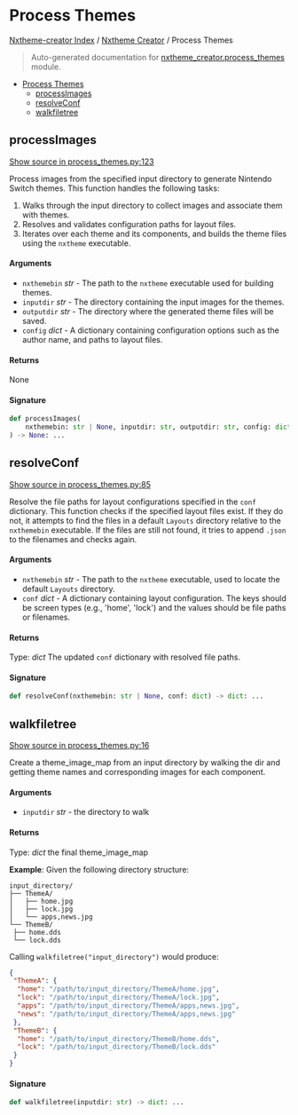# Process Themes

[Nxtheme-creator Index](../README.md#nxtheme-creator-index) / [Nxtheme Creator](./index.md#nxtheme-creator) / Process Themes

> Auto-generated documentation for [nxtheme_creator.process_themes](../../../nxtheme_creator/process_themes.py) module.

- [Process Themes](#process-themes)
  - [processImages](#processimages)
  - [resolveConf](#resolveconf)
  - [walkfiletree](#walkfiletree)

## processImages

[Show source in process_themes.py:123](../../../nxtheme_creator/process_themes.py#L123)

Process images from the specified input directory to generate Nintendo Switch themes. This
 function handles the following tasks:
1. Walks through the input directory to collect images and associate them with themes.
2. Resolves and validates configuration paths for layout files.
3. Iterates over each theme and its components, and builds the theme files using the `nxtheme`
 executable.

#### Arguments

- `nxthemebin` *str* - The path to the `nxtheme` executable used for building themes.
- `inputdir` *str* - The directory containing the input images for the themes.
- `outputdir` *str* - The directory where the generated theme files will be saved.
- `config` *dict* - A dictionary containing configuration options such as the author name,
and paths to layout files.

#### Returns

None

#### Signature

```python
def processImages(
    nxthemebin: str | None, inputdir: str, outputdir: str, config: dict
) -> None: ...
```



## resolveConf

[Show source in process_themes.py:85](../../../nxtheme_creator/process_themes.py#L85)

Resolve the file paths for layout configurations specified in the `conf` dictionary.
This function checks if the specified layout files exist. If they do not, it attempts
to find the files in a default `Layouts` directory relative to the `nxthemebin` executable.
If the files are still not found, it tries to append `.json` to the filenames and checks again.

#### Arguments

- `nxthemebin` *str* - The path to the `nxtheme` executable, used to locate the default
 `Layouts` directory.
- `conf` *dict* - A dictionary containing layout configuration. The keys should be screen types
 (e.g., 'home', 'lock') and the values should be file paths or filenames.

#### Returns

Type: *dict*
The updated `conf` dictionary with resolved file paths.

#### Signature

```python
def resolveConf(nxthemebin: str | None, conf: dict) -> dict: ...
```



## walkfiletree

[Show source in process_themes.py:16](../../../nxtheme_creator/process_themes.py#L16)

Create a theme_image_map from an input directory by walking the dir and getting
theme names and corresponding images for each component.

#### Arguments

- `inputdir` *str* - the directory to walk

#### Returns

Type: *dict*
the final theme_image_map

 **Example**:
Given the following directory structure:

```
input_directory/
├── ThemeA/
│   ├── home.jpg
│   ├── lock.jpg
│   └── apps,news.jpg
└── ThemeB/
 ├── home.dds
 └── lock.dds
```

Calling `walkfiletree("input_directory")` would produce:

```json
{
 "ThemeA": {
  "home": "/path/to/input_directory/ThemeA/home.jpg",
  "lock": "/path/to/input_directory/ThemeA/lock.jpg",
  "apps": "/path/to/input_directory/ThemeA/apps,news.jpg",
  "news": "/path/to/input_directory/ThemeA/apps,news.jpg"
 },
 "ThemeB": {
  "home": "/path/to/input_directory/ThemeB/home.dds",
  "lock": "/path/to/input_directory/ThemeB/lock.dds"
 }
}
```

#### Signature

```python
def walkfiletree(inputdir: str) -> dict: ...
```